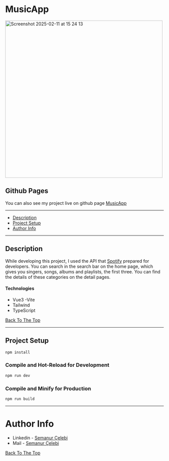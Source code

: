# MusicApp

<img width="500" alt="Screenshot 2025-02-11 at 15 24 13" src="https://github.com/user-attachments/assets/6453f8b2-15eb-4f02-8613-599cc25b9b14" />


## Github Pages

You can also see my project live on github page [MusicApp](https://semanurcelebi.github.io/musicapp/)


---

- [Description](#description)
- [Project Setup](#project-setup)
- [Author Info](#author-info)

---

## Description

While developing this project, I used the API that [Spotify](https://developer.spotify.com/) prepared for developers. You can search in the search bar on the home page, which gives you singers, songs, albums and playlists, the first three. You can find the details of these categories on the detail pages.

#### Technologies

- Vue3 -Vite
- Tailwind
- TypeScript

[Back To The Top](#musicapp)

---

## Project Setup

```sh
npm install
```

### Compile and Hot-Reload for Development

```sh
npm run dev
```

### Compile and Minify for Production

```sh
npm run build
```

---

# Author Info

- Linkedin - [Semanur Çelebi](https://www.linkedin.com/in/semanurcelebi/)
- Mail     - [Semanur Çelebi](mailto:semanur.celebi@outlook.com)

[Back To The Top](#musicapp)

